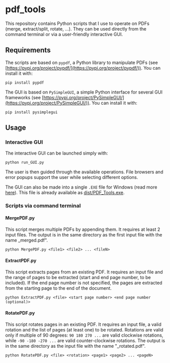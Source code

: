 # pdf_tools
This repository contains Python scripts that I use to operate on PDFs (merge, extract/split, rotate, ...). They can be used directly from the command terminal or via a user-friendly interactive GUI.

## Requirements
The scripts are based on `pypdf`, a Python library to manipulate PDFs (see [https://pypi.org/project/pypdf/](https://pypi.org/project/pypdf/)). You can install it with:

    pip install pypdf

The GUI is based on `PySimpleGUI`, a simple Python interface for several GUI frameworks (see [https://pypi.org/project/PySimpleGUI/](https://pypi.org/project/PySimpleGUI/)). You can install it with:

    pip install pysimplegui

## Usage
### Interactive GUI
The interactive GUI can be launched simply with:

    python run_GUI.py

The user is then guided through the available operations. File browsers and error popups support the user while selecting different options.

The GUI can also be made into a single `.EXE` file for Windows (read more [here](https://pysimplegui.readthedocs.io/en/latest/#creating-a-windows-exe-file)). This file is already available as [dist/PDF_Tools.exe](/dist).

### Scripts via command terminal
#### MergePDF.py
This script merges multiple PDFs by appending them.
It requires at least 2 input files. The output is in the same directory as the first input file with the name <file1>_merged.pdf".

    python MergePDF.py <file1> <file2> ... <fileN>

#### ExtractPDF.py
This script extracts pages from an existing PDF.
It requires an input file and the range of pages to be extracted (start and end page number, to be included). If the end page number is not specified, the pages are extracted from the starting page to the end of the document.

    python ExtractPDF.py <file> <start page number> <end page number (optional)>

#### RotatePDF.py
This script rotates pages in an existing PDF.
It requires an input file, a valid rotation and the list of pages (at least one) to be rotated. Rotations are valid only if multiple of 90 degrees: `90 180 270 ...` are valid clockwise rotations, while `-90 -180 -270 ...` are valid counter-clockwise rotations. The output is in the same directory as the input file with the name "<file>_rotated.pdf".

    python RotatePDF.py <file> <rotation> <page1> <page2> ... <pageN>

